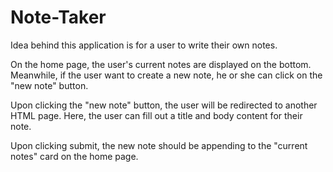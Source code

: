 # Note-Taker

Idea behind this application is for a user to write their own notes.

On the home page, the user's current notes are displayed on the bottom.  Meanwhile, if the user want to create a new note, he or she can click on the "new note" button.

Upon clicking the "new note" button, the user will be redirected to another HTML page.  Here, the user can fill out a title and body content for their note.

Upon clicking submit, the new note should be appending to the "current notes" card on the home page.
